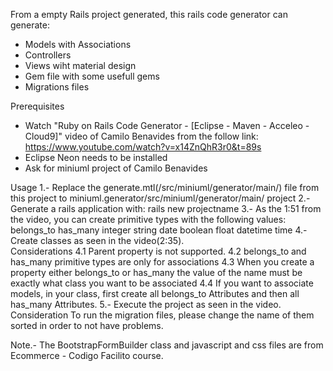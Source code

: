 
From a empty Rails project generated, this rails code generator can generate:
  * Models with Associations
  * Controllers
  * Views wiht material design
  * Gem file with some usefull gems
  * Migrations files

Prerequisites
* Watch "Ruby on Rails Code Generator - [Eclipse - Maven - Acceleo - Cloud9]" video of Camilo Benavides from the follow link:
  https://www.youtube.com/watch?v=x14ZnQhR3r0&t=89s
* Eclipse Neon needs to be installed
* Ask for miniuml project of Camilo Benavides

Usage
1.- Replace the generate.mtl(/src/miniuml/generator/main/) file from this project to miniuml.generator/src/miniuml/generator/main/ project
2.- Generate a rails application with:
      rails new projectname
3.- As the 1:51 from the video, you can create primitive types with the following values:
      belongs_to
      has_many
      integer
      string
      date
      boolean
      float
      datetime
      time
4.- Create classes as seen in the video(2:35).       
    Considerations
    4.1 Parent property is not supported. 
    4.2 belongs_to and has_many primitive types are only for associations
    4.3 When you create a property either belongs_to or has_many the value of the name must be exactly what class you want to be associated
    4.4 If you want to associate models, in your class, first create all belongs_to Attributes and then all has_many Attributes.
 5.- Execute the project as seen in the video.
 Consideration
 To run the migration files, please change the name of them sorted in order to not have problems.
 
 Note.-
 The BootstrapFormBuilder class and javascript and css files are from Ecommerce - Codigo Facilito course.
 
      
